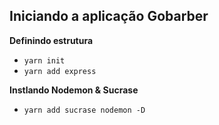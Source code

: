 ## Iniciando a aplicação Gobarber

<strong>Definindo estrutura</strong>

- `yarn init`
- `yarn add express`

<strong>Instlando Nodemon & Sucrase</strong>

- `yarn add sucrase nodemon -D`
